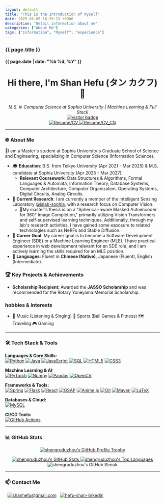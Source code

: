 ```yaml
---
layout: default
title: "This is the Introduction of myself"
date: 2025-06-05 16:39:23 +0900
description: "Detail information about me"
categories: ["About Me"]
tags: ["Information", "Myself", "experience"]
---
```


<style>
    .content a {
        color: #FFD770;
        text-decoration: none;
        font-weight: 500;
        transition: color 0.3s;
    }

    .content a:hover {
        color: #fffb00;
        text-decoration: underline;
    }
</style>

<h3>{{ page.title }}</h3>
<h4>{{ page.date | date: "%b %d, %Y" }}</h4>

<h1 align="center">
  Hi there, I'm Shan Hefu (タン カクフ) 👋
</h1>
<p align="center">
  <em>M.S. in Computer Science at Sophia University | Machine Learning & Full Stack </em>
  <br />
  <a href="https://github.com/shengruduzhou">
    <img src="https://visitor-badge.laobi.icu/badge?page_id=shengruduzhou.shengruduzhou&left_text=Visitors" alt="visitor badge"/>
  </a><br />
  <a href="https://shengruduzhou.github.io/assets/CV.pdf" target="_blank" rel="noopener noreferrer">
      <img src="https://img.shields.io/badge/Resume-d14836?style=for-the-badge&logo=reactiveresume&logoColor=white" alt="Resume/CV"/>
  </a>
  <a href="https://shengruduzhou.github.io/assets/CV_CN.pdf" target="_blank" rel="noopener noreferrer">
      <img src="https://img.shields.io/badge/Resume_CN-E0E0E0?style=for-the-badge&logo=reactiveresume&logoColor=black" alt="Resume/CV_CN"/>
  </a>
</p>

---

### 🌐 About Me

🧠I am a Master's student at Sophia University's Graduate School of Science and Engineering, specializing in Computer Science (Information Science).

- 🎓 **Education**: B.S. from Teikyo University (Apr 2021 - Mar 2025) & M.S. candidate at Sophia University (Apr 2025 - Mar 2027).
  - **Relevant Coursework**: Data Structures & Algorithms, Formal Languages & Automata, Information Theory, Database Systems, Computer Architecture, Computer Organization, Operating Systems, Digital Circuits, Analog Circuits.
- 🔭 **Current Research**: I am currently a member of the Intelligent Sensing Laboratory [@islab-sophia](https://github.com/islab-sophia), with a research focus on Computer Vision.
  - 🌟My master's thesis is on a "Spherical-aware Masked Autoencoder for 360° Image Completion," primarily utilizing Vision Transformers and self-supervised learning techniques. Additionally, through my lab's research activities, I have gained some exposure to related technologies such as NeRFs and Stable Diffusion.
- 🌱 **Career Goal**: My career goal is to become a Software Development Engineer (SDE) or a Machine Learning Engineer (MLE). I have practical experience in web development relevant for an SDE role, and I am actively learning the skills required for an MLE position.
- 💬 **Languages**: Fluent in **Chinese (Native)**, Japanese (Fluent), English (Intermediate).

### 🏆 Key Projects & Achievements

- **Scholarship Recipient**: Awarded the **JASSO Scholarship** and was recommended for the Rotary Yoneyama Memorial Scholarship.

### hobbies & Interests

- 🎵 Music (Listening & Singing) 🏀 Sports (Ball Games & Fitness) 🗺️ Traveling 🎮 Gaming

---

### 🛠️ Tech Stack & Tools

<p align="left">
  <strong>Languages & Core Skills:</strong><br>
  <a href="https://www.python.org" target="_blank" rel="noreferrer"><img alt="Python" src="https://img.shields.io/badge/Python-3776AB?style=for-the-badge&logo=python&logoColor=white"></a>
  <a href="https://openjdk.java.net/" target="_blank" rel="noreferrer"><img alt="Java" src="https://img.shields.io/badge/Java-ED8B00?style=for-the-badge&logo=openjdk&logoColor=white"></a>
  <a href="https://developer.mozilla.org/en-US/docs/Web/JavaScript" target="_blank" rel="noreferrer"><img alt="JavaScript" src="https://img.shields.io/badge/JavaScript-F7DF1E?style=for-the-badge&logo=javascript&logoColor=black"></a>
  <a href="https://en.wikipedia.org/wiki/SQL" target="_blank" rel="noreferrer"><img alt="SQL" src="https://img.shields.io/badge/SQL-4479A1?style=for-the-badge&logo=mysql&logoColor=white"></a>
  <a href="https://developer.mozilla.org/en-US/docs/Web/Guide/HTML/HTML5" target="_blank" rel="noreferrer"><img alt="HTML5" src="https://img.shields.io/badge/HTML5-E34F26?style=for-the-badge&logo=html5&logoColor=white"></a>
  <a href="https://developer.mozilla.org/en-US/docs/Web/CSS/CSS3" target="_blank" rel="noreferrer"><img alt="CSS3" src="https://img.shields.io/badge/CSS3-1572B6?style=for-the-badge&logo=css3&logoColor=white"></a>
</p>
<p align="left">
  <strong>Machine Learning & AI:</strong><br>
  <a href="https://pytorch.org/" target="_blank" rel="noreferrer"><img alt="PyTorch" src="https://img.shields.io/badge/PyTorch-EE4C2C?style=for-the-badge&logo=pytorch&logoColor=white"></a>
  <a href="https://numpy.org/" target="_blank" rel="noreferrer"><img alt="Numpy" src="https://img.shields.io/badge/Numpy-013243?style=for-the-badge&logo=numpy&logoColor=white"></a>
  <a href="https://pandas.pydata.org/" target="_blank" rel="noreferrer"><img alt="Pandas" src="https://img.shields.io/badge/Pandas-150458?style=for-the-badge&logo=pandas&logoColor=white"></a>
  <a href="https://opencv.org/" target="_blank" rel="noreferrer"><img alt="OpenCV" src="https://img.shields.io/badge/OpenCV-5C3EE8?style=for-the-badge&logo=opencv&logoColor=white"></a>
</p>
<p align="left">
  <strong>Frameworks & Tools:</strong><br>
  <a href="https://spring.io/" target="_blank" rel="noreferrer"><img alt="Spring" src="https://img.shields.io/badge/Spring-6DB33F?style=for-the-badge&logo=spring&logoColor=white"></a>
  <a href="https://flask.palletsprojects.com/" target="_blank" rel="noreferrer"><img alt="Flask" src="https://img.shields.io/badge/Flask-000000?style=for-the-badge&logo=flask&logoColor=white"></a>
  <a href="https://reactjs.org/" target="_blank" rel="noreferrer"><img alt="React" src="https://img.shields.io/badge/React-20232A?style=for-the-badge&logo=react&logoColor=61DAFB"></a>
  <a href="https://greensock.com/gsap/" target="_blank" rel="noreferrer"><img alt="GSAP" src="https://img.shields.io/badge/GSAP-88CE02?style=for-the-badge&logo=greensock&logoColor=white"></a>
  <a href="https://animejs.com/" target="_blank" rel="noreferrer"><img alt="Anime.js" src="https://img.shields.io/badge/Anime.js-FF4B4B?style=for-the-badge&logo=alamy&logoColor=white"></a>
  <a href="https://git-scm.com/" target="_blank" rel="noreferrer"><img alt="Git" src="https://img.shields.io/badge/Git-F05032?style=for-the-badge&logo=git&logoColor=white"></a>
  <a href="https://maven.apache.org/" target="_blank" rel="noreferrer"><img alt="Maven" src="https://img.shields.io/badge/Apache_Maven-C71A36?style=for-the-badge&logo=apachemaven&logoColor=white"></a>
  <a href="https://www.latex-project.org/" target="_blank" rel="noreferrer"><img alt="LaTeX" src="https://img.shields.io/badge/LaTeX-008080?style=for-the-badge&logo=latex&logoColor=white"></a>
</p>
<p align="left">
  <strong>Databases & Cloud:</strong><br>
  <a href="https://www.mysql.com/" target="_blank" rel="noreferrer"><img alt="MySQL" src="https://img.shields.io/badge/MySQL-4479A1?style=for-the-badge&logo=mysql&logoColor=white"></a>
</p>
<p align="left">
  <strong>CI/CD Tools:</strong><br>
  <a href="https://github.com/features/actions" target="_blank" rel="noreferrer"><img alt="GitHub Actions" src="https://img.shields.io/badge/GitHub_Actions-2088FF?style=for-the-badge&logo=githubactions&logoColor=white"></a>
</p>

---

### 📊 GitHub Stats

<p align="center">
  <a href="https://github-profile-trophy.vercel.app/?username=shengruduzhou&theme=dracula" target="_blank" rel="noopener noreferrer">
    <img src="https://github-profile-trophy.vercel.app/?username=shengruduzhou&theme=dracula" alt="shengruduzhou's GitHub Profile Trophy" />
  </a>
</p>

<p align="center">
  <a href="https://github.com/shengruduzhou" target="_blank" rel="noopener noreferrer">
    <img src="https://github-readme-stats.vercel.app/api?username=shengruduzhou&show_icons=true&locale=en&theme=ambient_gradient&count_private=true" alt="shengruduzhou's GitHub Stats"/>
  </a>
  <a href="https://github.com/shengruduzhou" target="_blank" rel="noopener noreferrer">
    <img src="https://github-readme-stats.vercel.app/api/top-langs/?username=shengruduzhou&layout=compact&locale=en&theme=ambient_gradient" alt="shengruduzhou's Top Languages"/>
  </a>
  <img align="center" src="https://github-readme-streak-stats.herokuapp.com/?user=shengruduzhou&" alt="shengruduzhou's GitHub Streak" />
</p>

---

### 📫 Contact Me

<p align="left">
    <a href="mailto:shanhefu@gmail.com" target="blank"><img align="center" src="https://img.shields.io/badge/Gmail-D14836?style=for-the-badge&logo=gmail&logoColor=white" alt="shanhefu@gmail.com" /></a>
  <a href="https://linkedin.com/in/hefu-shan-054b24361/" target="blank"><img align="center" src="https://img.shields.io/badge/LinkedIn-0077B5?style=for-the-badge&logo=linkedin&logoColor=white" alt="hefu-shan-linkedin" /></a>
</p>
